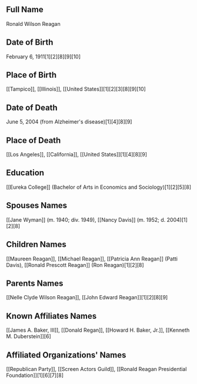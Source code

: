 ## Full Name
Ronald Wilson Reagan

## Date of Birth
February 6, 1911[1][2][8][9][10]

## Place of Birth
[[Tampico]], [[Illinois]], [[United States]][1][2][3][8][9][10]

## Date of Death
June 5, 2004 (from Alzheimer's disease)[1][4][8][9]

## Place of Death
[[Los Angeles]], [[California]], [[United States]][1][4][8][9]

## Education
[[Eureka College]] (Bachelor of Arts in Economics and Sociology)[1][2][5][8]

## Spouses Names
[[Jane Wyman]] (m. 1940; div. 1949),
[[Nancy Davis]] (m. 1952; d. 2004)[1][2][8]

## Children Names
[[Maureen Reagan]],
[[Michael Reagan]],
[[Patricia Ann Reagan]] (Patti Davis),
[[Ronald Prescott Reagan]] (Ron Reagan)[1][2][8]

## Parents Names
[[Nelle Clyde Wilson Reagan]], 
[[John Edward Reagan]][1][2][8][9]

## Known Affiliates Names
[[James A. Baker, III]],
[[Donald Regan]],
[[Howard H. Baker, Jr.]],
[[Kenneth M. Duberstein]][6]

## Affiliated Organizations' Names
[[Republican Party]],
[[Screen Actors Guild]],
[[Ronald Reagan Presidential Foundation]][1][6][7][8]

